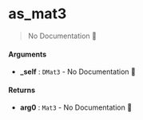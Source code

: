 # as\_mat3

> No Documentation 🚧

#### Arguments

- **\_self** : `DMat3` \- No Documentation 🚧

#### Returns

- **arg0** : `Mat3` \- No Documentation 🚧